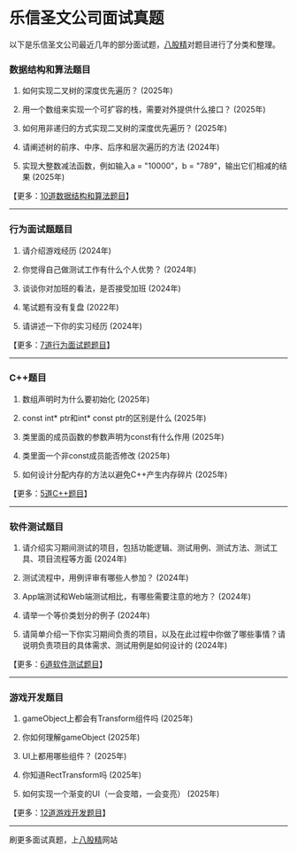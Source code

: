 # 乐信圣文公司面试真题

以下是乐信圣文公司最近几年的部分面试题，[八股精](https://www.bagujing.com)对题目进行了分类和整理。

### 数据结构和算法题目

1. 如何实现二叉树的深度优先遍历？ (2025年) 

2. 用一个数组来实现一个可扩容的栈，需要对外提供什么接口？ (2025年) 

3. 如何用非递归的方式实现二叉树的深度优先遍历？ (2025年) 

4. 请阐述树的前序、中序、后序和层次遍历的方法 (2024年) 

5. 实现大整数减法函数，例如输入a = "10000"，b =  "789"，输出它们相减的结果 (2025年) 

【更多：[10道数据结构和算法题目](https://www.bagujing.com/companies)】


---

### 行为面试题题目

1. 请介绍游戏经历 (2024年) 

2. 你觉得自己做测试工作有什么个人优势？ (2024年) 

3. 谈谈你对加班的看法，是否接受加班 (2024年) 

4. 笔试题有没有复盘 (2022年) 

5. 请讲述一下你的实习经历 (2024年) 

【更多：[7道行为面试题题目](https://www.bagujing.com/companies)】


---

### C++题目

1. 数组声明时为什么要初始化 (2025年) 

2. const int* ptr和int* const ptr的区别是什么 (2025年) 

3. 类里面的成员函数的参数声明为const有什么作用 (2025年) 

4. 类里面一个非const成员能否修改 (2025年) 

5. 如何设计分配内存的方法以避免C++产生内存碎片 (2025年) 

【更多：[5道C++题目](https://www.bagujing.com/companies)】


---

### 软件测试题目

1. 请介绍实习期间测试的项目，包括功能逻辑、测试用例、测试方法、测试工具、项目流程等方面 (2024年) 

2. 测试流程中，用例评审有哪些人参加？ (2024年) 

3. App端测试和Web端测试相比，有哪些需要注意的地方？ (2024年) 

4. 请举一个等价类划分的例子 (2024年) 

5. 请简单介绍一下你实习期间负责的项目，以及在此过程中你做了哪些事情？请说明负责项目的具体需求、测试用例是如何设计的 (2024年) 

【更多：[6道软件测试题目](https://www.bagujing.com/companies)】


---

### 游戏开发题目

1. gameObject上都会有Transform组件吗 (2025年) 

2. 你如何理解gameObject (2025年) 

3. UI上都用哪些组件？ (2025年) 

4. 你知道RectTransform吗 (2025年) 

5. 如何实现一个渐变的UI（一会变暗，一会变亮） (2025年) 

【更多：[12道游戏开发题目](https://www.bagujing.com/companies)】


---

刷更多面试真题，上[八股精](https://www.bagujing.com)网站